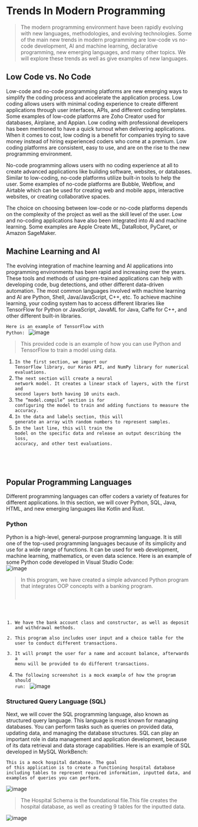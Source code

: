 # **Trends In Modern Programming**
>The modern programming environment have been rapidly evolving with new languages, methodologies, and evolving technologies. 
Some of the main new trends in modern programming are low-code vs no-code development,
AI and machine learning, declarative programming, new emerging languages, and many other topics. We will explore these trends as well as give examples of new languages.

## **Low Code vs. No Code**
Low-code and no-code programming platforms are new emerging ways to simplify the coding process and accelerate the application process.
Low coding allows users with minimal coding experience to create different applications through user interfaces, APIs, 
and different coding templates. Some examples of low-code platforms are Zoho Creator used for databases, Airplane, and Appian. 
Low coding with professional developers has been mentioned to have a quick turnout when delivering applications. 
When it comes to cost, low coding is a benefit for companies trying to save money instead of hiring experienced coders who come at a premium.
Low coding platforms are consistent, easy to use, and are on the rise to the new programming environment.  

 

No-code programming allows users with no coding experience at all to create advanced applications like building software, websites, or databases. 
Similar to low-coding, no-code platforms utilize built-in tools to help the user. Some examples of no-code platforms are Bubble, Webflow, and Airtable which can be used for creating web 
and mobile apps, interactive websites, or creating collaborative spaces. 

 

The choice on choosing between low-code or no-code platforms depends on the complexity of the project as well as the skill level of the user. 
Low and no-coding applications have also been integrated into AI and machine learning. Some examples are Apple Create ML, DataRobot, PyCaret, or Amazon SageMaker. 

## **Machine Learning and AI**
The evolving integration of machine learning and AI applications into programming environments has been rapid and increasing over the years. 
These tools and methods of using pre-trained applications can help with developing code, bug detections, and other different data-driven automation. 
The most common languages involved with machine learning and AI are Python, Shell, Java/JavaScript, C++, etc. To achieve machine learning, your coding system has to access 
different libraries like TensorFlow for Python or JavaScript, JavaML for Java, Caffe for C++, and other different built-in libraries. 
 

<code style="code : code">Here is an example of TensorFlow with Python: </code>
![image](https://github.com/user-attachments/assets/026ff584-c8cc-4bef-a6ee-2d6839d7bc9a)

>This provided code is an example of how you can use Python and TensorFlow to train a model using data.
1. <code style="code : code">In the first section, we import our TensorFlow library, our Keras API, and NumPy library for numerical evaluations. </code>
2. <code style="code : code">The next section will create a neural network model. It creates a linear stack of layers, with the first and second layers both having 10 units each.</code>
3. <code style="code : code">The “model.compile” section is for configuring the model to train and adding functions to measure the accuracy. </code>
4. <code style="code : code">In the data and labels section, this will generate an array with random numbers to represent samples.</code>
5. <code style="code : code">In the last line, this will train the model on the specific data and release an output describing the loss, accuracy, and other test evaluations.  
 </code>

 ## Popular Programming Languages
 Different programming languages can offer coders a variety of features for different applications.
 In this section, we will cover Python, SQL, Java, HTML, and new emerging languages like Kotlin and Rust.  

 ### Python
 Python is a high-level, general-purpose programming language. It is still one of the top-used programming languages because of its simplicity and use for a wide range of functions. 
 It can be used for web development, machine learning, mathematics, or even data science. Here is an example of some Python code developed in Visual Studio Code:  
 ![image](https://github.com/user-attachments/assets/40bf63f6-fdce-4999-afc3-38a34bce0b09)

> In this program, we have created a simple advanced Python program that integrates OOP concepts with a banking program. <code style="code : code"> 
 1. We have the bank account class and constructor, as well as deposit and withdrawal methods.
 2. This program also includes user input and a choice table for the user to conduct different transactions.
 3. It will prompt the user for a name and account balance, afterwards a menu will be provided to do different transactions.
4. The following screenshot is a mock example of how the program should run: </code>
![image](https://github.com/user-attachments/assets/7a267b5b-2625-4aa1-b2da-6d3808f47eb5)

### Structured Query Language (SQL)
Next, we will cover the SQL programming language, also known as structured query language. This language is most known for managing databases. 
You can perform tasks such as queries on provided data, updating data, and managing the database structures. 
SQL can play an important role in data management and application development, because of its data retrieval and data storage capabilities. 
Here is an example of SQL developed in MySQL WorkBench: 

<code style="code : code">This is a mock hospital database. The goal of this application is to create a functioning hospital database including tables to represent required information, 
inputted data, and examples of queries you can perform.</code>

![image](https://github.com/user-attachments/assets/0ae09587-1502-463b-bad7-955b6c314650)

> The Hospital Schema is the foundational file.This file creates the hospital database, as well as creating 9 tables for the inputted data.

![image](https://github.com/user-attachments/assets/33e9128d-5a5e-4b25-94c0-bd8f3a733f68)








